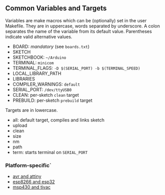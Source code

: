 ## Common Variables and Targets

Variables are make macros which can be (optionally) set in the user Makefile. They are in uppercase, words separated by underscore. 
A colon separates the name of the variable from its default value. Parentheses indicate valid alternative values.

- BOARD: _mandatory_ (see `boards.txt`)
- SKETCH
- SKETCHBOOK: `~/Arduino`
- TERMINAL: `minicom`
- TERMINAL_FLAGS: `-D $(SERIAL_PORT) -b $(TERMINAL_SPEED)`
- LOCAL_LIBRARY_PATH
- LIBRARIES
- COMPILER_WARNINGS: `default`
- SERIAL_PORT: `/dev/ttyUSB0`
- CLEAN: per-sketch `clean` target
- PREBUILD: per-sketch `prebuild` target

Targets are in lowercase.

- all: default target, compiles and links sketch
- upload
- clean
- size
- nm
- path
- term: starts terminal on `SERIAL_PORT`

### Platform-specific`
- [avr and attiny](avr.md)
- [esp8266 and esp32](esp.md)
- [msp430 and tivac](msp.md)


